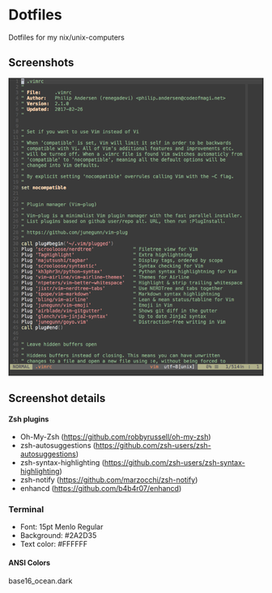 # Dotfiles
Dotfiles for my nix/unix-computers

## Screenshots
![Screenshot1](https://raw.githubusercontent.com/renegadevi/dotfiles/master/Screenshot_01.png)

## Screenshot details

#### Zsh plugins
- Oh-My-Zsh (https://github.com/robbyrussell/oh-my-zsh)
- zsh-autosuggestions (https://github.com/zsh-users/zsh-autosuggestions)
- zsh-syntax-highlighting (https://github.com/zsh-users/zsh-syntax-highlighting)
- zsh-notify (https://github.com/marzocchi/zsh-notify)
- enhancd (https://github.com/b4b4r07/enhancd)

### Terminal
- Font: 15pt Menlo Regular
- Background: #2A2D35
- Text color: #FFFFFF

#### ANSI Colors
base16_ocean.dark